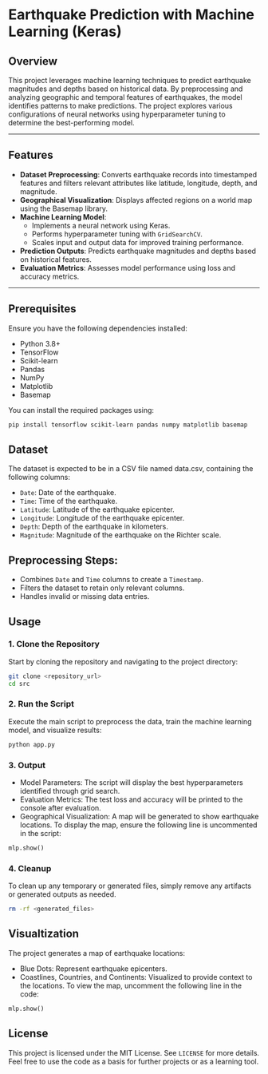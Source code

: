 # Earthquake Prediction with Machine Learning (Keras)

## Overview

This project leverages machine learning techniques to predict earthquake magnitudes and depths based on historical data. By preprocessing and analyzing geographic and temporal features of earthquakes, the model identifies patterns to make predictions. The project explores various configurations of neural networks using hyperparameter tuning to determine the best-performing model.

---

## Features

- **Dataset Preprocessing**: Converts earthquake records into timestamped features and filters relevant attributes like latitude, longitude, depth, and magnitude.
- **Geographical Visualization**: Displays affected regions on a world map using the Basemap library.
- **Machine Learning Model**:
  - Implements a neural network using Keras.
  - Performs hyperparameter tuning with `GridSearchCV`.
  - Scales input and output data for improved training performance.
- **Prediction Outputs**: Predicts earthquake magnitudes and depths based on historical features.
- **Evaluation Metrics**: Assesses model performance using loss and accuracy metrics.

---

## Prerequisites

Ensure you have the following dependencies installed:

- Python 3.8+
- TensorFlow
- Scikit-learn
- Pandas
- NumPy
- Matplotlib
- Basemap

You can install the required packages using:
```bash
pip install tensorflow scikit-learn pandas numpy matplotlib basemap
```

## Dataset
The dataset is expected to be in a CSV file named data.csv, containing the following columns:

- `Date`: Date of the earthquake.
- `Time`: Time of the earthquake.
- `Latitude`: Latitude of the earthquake epicenter.
- `Longitude`: Longitude of the earthquake epicenter.
- `Depth`: Depth of the earthquake in kilometers.
- `Magnitude`: Magnitude of the earthquake on the Richter scale.

## Preprocessing Steps:
- Combines `Date` and `Time` columns to create a `Timestamp`.
- Filters the dataset to retain only relevant columns.
- Handles invalid or missing data entries.

## Usage

### 1. Clone the Repository
Start by cloning the repository and navigating to the project directory:
```bash
git clone <repository_url>
cd src
```
### 2. Run the Script
Execute the main script to preprocess the data, train the machine learning model, and visualize results:
```bash
python app.py
```
### 3. Output
- Model Parameters: The script will display the best hyperparameters identified through grid search.
- Evaluation Metrics: The test loss and accuracy will be printed to the console after evaluation.
- Geographical Visualization: A map will be generated to show earthquake locations. To display the map, ensure the following line is uncommented in the script:
```python
mlp.show()
```
### 4. Cleanup
To clean up any temporary or generated files, simply remove any artifacts or generated outputs as needed.
```bash
rm -rf <generated_files>
```

## Visualtization 
The project generates a map of earthquake locations:
- Blue Dots: Represent earthquake epicenters.
- Coastlines, Countries, and Continents: Visualized to provide context to the locations.
To view the map, uncomment the following line in the code:
```python
mlp.show()
```

## License
This project is licensed under the MIT License. See `LICENSE` for more details. Feel free to use the code as a basis for further projects or as a learning tool.
